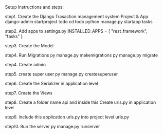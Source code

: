 Setup Instructions and steps:

step1. Create the Django Trasaction management system Project & App
    django-admin startproject todo
    cd todo
    python manage.py startapp tasks
    
step2. Add apps to settings.py
INSTALLED_APPS = [
  "rest_framework",
  "tasks"
]

step3. Create the Model

step4. Run Migrations
      py manage.py makemigrations
      py manage.py migrate
      
step4. Create admin

step5. create super user
   py manage.py createsuperuser
   
step6. Create the Serializer in application level

step7. Create the Views

step8. Create a folder name api and inside this Create urls.py in application level

step9. Include this application urls.py into project level urls.py

step10. Run the server
   py manage.py runserver
